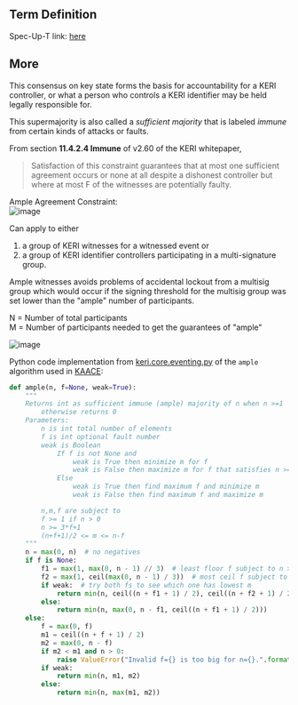 ## Term Definition

Spec-Up-T link: <a href='https://weboftrust.github.io/WOT-terms/docs/glossary/ample'>here</a>

## More

This consensus on key state forms the basis for accountability for a KERI controller, or what a person who controls a KERI identifier may be held legally responsible for.

This supermajority is also called a _sufficient majority_ that is labeled _immune_ from certain kinds of attacks or faults. 

From section **11.4.2.4 Immune** of v2.60 of the KERI whitepaper, 
> Satisfaction of this constraint guarantees that at most one sufficient agreement occurs or none at
all despite a dishonest controller but where at most F of the witnesses are potentially faulty.

Ample Agreement Constraint:   
![image](https://github.com/WebOfTrust/WOT-terms/assets/65027257/5c8733c1-4370-420c-83f0-f6e778a6b68f)

Can apply to either

1) a group of KERI witnesses for a witnessed event or 
2) a group of KERI identifier controllers participating in a multi-signature group.


Ample witnesses avoids problems of accidental lockout from a multisig group which would occur if the signing threshold for the multisig group was set lower than the "ample" number of participants.


N = Number of total participants  
M = Number of participants needed to get the guarantees of "ample"

![image](https://github.com/WebOfTrust/WOT-terms/assets/65027257/01363aeb-7055-4413-bbc4-8f89325e703a)


Python code implementation from [keri.core.eventing.py](https://github.com/WebOfTrust/keripy/blob/development/src/keri/core/eventing.py) of the `ample` algorithm used in [KAACE](KAACE):

```python
def ample(n, f=None, weak=True):
    """
    Returns int as sufficient immune (ample) majority of n when n >=1
        otherwise returns 0
    Parameters:
        n is int total number of elements
        f is int optional fault number
        weak is Boolean
            If f is not None and
                weak is True then minimize m for f
                weak is False then maximize m for f that satisfies n >= 3*f+1
            Else
                weak is True then find maximum f and minimize m
                weak is False then find maximum f and maximize m

        n,m,f are subject to
        f >= 1 if n > 0
        n >= 3*f+1
        (n+f+1)/2 <= m <= n-f
    """
    n = max(0, n)  # no negatives
    if f is None:
        f1 = max(1, max(0, n - 1) // 3)  # least floor f subject to n >= 3*f+1
        f2 = max(1, ceil(max(0, n - 1) / 3))  # most ceil f subject to n >= 3*f+1
        if weak:  # try both fs to see which one has lowest m
            return min(n, ceil((n + f1 + 1) / 2), ceil((n + f2 + 1) / 2))
        else:
            return min(n, max(0, n - f1, ceil((n + f1 + 1) / 2)))
    else:
        f = max(0, f)
        m1 = ceil((n + f + 1) / 2)
        m2 = max(0, n - f)
        if m2 < m1 and n > 0:
            raise ValueError("Invalid f={} is too big for n={}.".format(f, n))
        if weak:
            return min(n, m1, m2)
        else:
            return min(n, max(m1, m2))
```
